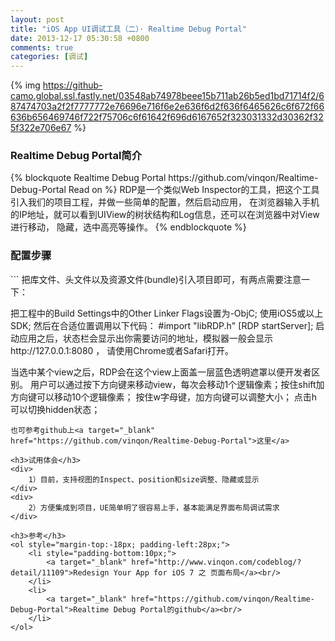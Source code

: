 ```yaml
---
layout: post
title: "iOS App UI调试工具（二）· Realtime Debug Portal"
date: 2013-12-17 05:30:58 +0800
comments: true
categories: [调试]
---
```


<!--more-->

{% img https://github-camo.global.ssl.fastly.net/03548ab74978beee15b711ab26b5ed1bd71714f2/687474703a2f2f7777772e76696e716f6e2e636f6d2f636f6465626c6f672f66636b656469746f722f75706c6f61642f696d6167652f323031332d30362f325f322e706e67 %}
<h3>Realtime Debug Portal简介</h3>
{% blockquote Realtime Debug Portal https://github.com/vinqon/Realtime-Debug-Portal Read on %}
RDP是一个类似Web Inspector的工具，把这个工具引入我们的项目工程，并做一些简单的配置，然后启动应用，
在浏览器输入手机的IP地址，就可以看到UIView的树状结构和Log信息，还可以在浏览器中对View进行移动，
隐藏，选中高亮等操作。
{% endblockquote %}

<h3>配置步骤</h3>
```
把库文件、头文件以及资源文件(bundle)引入项目即可，有两点需要注意一下：

把工程中的Build Settings中的Other Linker Flags设置为-ObjC;
使用iOS5或以上SDK;
然后在合适位置调用以下代码：
#import "libRDP.h"
[RDP startServer];
启动应用之后，状态栏会显示出你需要访问的地址，模拟器一般会显示http://127.0.0.1:8080 ，
请使用Chrome或者Safari打开。

当选中某个view之后，RDP会在这个view上面盖一层蓝色透明遮罩以便开发者区别。
用户可以通过按下方向键来移动view，每次会移动1个逻辑像素；按住shift加方向键可以移动10个逻辑像素；
按住w字母键，加方向键可以调整大小；
点击h可以切换hidden状态；
```
也可参考github上<a target="_blank" href="https://github.com/vinqon/Realtime-Debug-Portal">这里</a>

<h3>试用体会</h3>
<div>
	1）目前，支持视图的Inspect、position和size调整、隐藏或显示
</div>
<div>
    2）方便集成到项目，UE简单明了很容易上手，基本能满足界面布局调试需求
</div>

<h3>参考</h3>
<ol style="margin-top:-18px; padding-left:28px;">
	<li style="padding-bottom:10px;">
	    <a target="_blank" href="http://www.vinqon.com/codeblog/?detail/11109">Redesign Your App for iOS 7 之 页面布局</a><br/>
	</li>
	<li>
	    <a target="_blank" href="https://github.com/vinqon/Realtime-Debug-Portal">Realtime Debug Portal的github</a><br/>
	</li>
</ol>

